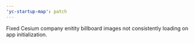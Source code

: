 ```yaml
---
'yc-startup-map': patch
---
```


Fixed Cesium company enitity billboard images not consistently loading on app initialization.
